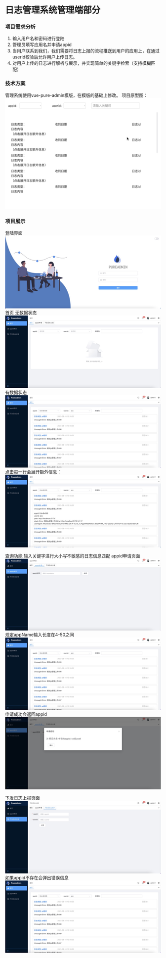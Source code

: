 
# 日志管理系统管理端部分
### 项目需求分析
1. 输入用户名和密码进行登陆
2. 管理员填写应用名并申请appid
3. 当用户联系到我们，我们需要将日志上报的流程推送到用户的应用上，在通过userid校验后允许用户上传日志。
4. 对用户上传的日志进行解析与展示，并实现简单的关键字检索（支持模糊匹配）

### 技术方案
管理系统使用vue-pure-admin模版，在模版的基础上修改。
项目原型图：
![](assets/16940495257205.jpg)
### 项目展示
登陆界面
![](assets/16940509605191.jpg)
首页
无数据状态
![](assets/16940509712460.jpg)
有数据状态
![](assets/16940510719889.jpg)
点击每一行会展开额外信息：
![](assets/16940519083112.jpg)

查询功能
输入关键字进行大小写不敏感的日志信息匹配
appid申请页面
![](assets/16940509829167.jpg)
规定appName输入长度在4-50之间
![](assets/16940510719889.jpg)
申请成功会返回appid
![](assets/16940519542828.jpg)

下发日志上报页面
![](assets/16940509897163.jpg)
如果appid不存在会弹出错误信息
![](assets/16940510719889.jpg)
